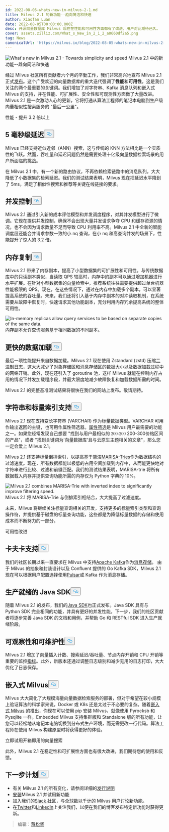 ```yaml
---
id: 2022-08-05-whats-new-in-milvus-2-1.md
title: Milvus 2.1 的新功能--趋向简洁和快速
author: Xiaofan Luan
date: 2022-08-05T00:00:00.000Z
desc: 开源向量数据库 Milvus 现在在性能和可用性方面都有了改进，用户对此期待已久。
cover: assets.zilliz.com/What_s_New_in_2_1_2_a0660df2a5.png
tag: News
canonicalUrl: 'https://milvus.io/blog/2022-08-05-whats-new-in-milvus-2-1.md'
---
```

<p>
  
   <span class="img-wrapper"> <img translate="no" src="https://assets.zilliz.com/What_s_New_in_2_1_2_a0660df2a5.png" alt="What's new in Milvus 2.1 - Towards simplicity and speed" class="doc-image" id="what's-new-in-milvus-2.1---towards-simplicity-and-speed" />
   </span> <span class="img-wrapper"> <span>Milvus 2.1 中的新功能--趋向简洁和快速</span> </span></p>
<p>经过 Milvus 社区所有贡献者六个月的辛勤工作，我们非常高兴地宣布 Milvus 2.1 正式<a href="https://milvus.io/docs/v2.1.x/release_notes.md">发布</a>。这个广受欢迎的向量数据库的重大迭代强调了<strong>性能</strong>和<strong>可用性</strong>，这是我们关注的两个最重要的关键词。我们增加了对字符串、Kafka 消息队列和嵌入式 Milvus 的支持，并在性能、可扩展性、安全性和可观测性方面做了大量改进。Milvus 2.1 是一次激动人心的更新，它将打通从算法工程师的笔记本电脑到生产级向量相似性搜索服务的 "最后一公里"。</p>
<custom-h1>性能 - 提升 3.2 倍以上</custom-h1><h2 id="5ms-level-latency" class="common-anchor-header">5 毫秒级延迟<button data-href="#5ms-level-latency" class="anchor-icon" translate="no">
      <svg translate="no"
        aria-hidden="true"
        focusable="false"
        height="20"
        version="1.1"
        viewBox="0 0 16 16"
        width="16"
      >
        <path
          fill="#0092E4"
          fill-rule="evenodd"
          d="M4 9h1v1H4c-1.5 0-3-1.69-3-3.5S2.55 3 4 3h4c1.45 0 3 1.69 3 3.5 0 1.41-.91 2.72-2 3.25V8.59c.58-.45 1-1.27 1-2.09C10 5.22 8.98 4 8 4H4c-.98 0-2 1.22-2 2.5S3 9 4 9zm9-3h-1v1h1c1 0 2 1.22 2 2.5S13.98 12 13 12H9c-.98 0-2-1.22-2-2.5 0-.83.42-1.64 1-2.09V6.25c-1.09.53-2 1.84-2 3.25C6 11.31 7.55 13 9 13h4c1.45 0 3-1.69 3-3.5S14.5 6 13 6z"
        ></path>
      </svg>
    </button></h2><p>Milvus 已经支持近似近邻（ANN）搜索，这与传统的 KNN 方法相比是一个实质性的飞跃。然而，吞吐量和延迟问题仍然是需要处理十亿级向量数据检索场景的用户所面临的挑战。</p>
<p>在 Milvus 2.1 中，有一个新的路由协议，不再依赖检索链路中的消息队列，大大降低了小数据集的检索延迟。我们的测试结果表明，Milvus 现在把延迟水平降到了 5ms，满足了相似性搜索和推荐等关键在线链接的要求。</p>
<h2 id="Concurrency-control" class="common-anchor-header">并发控制<button data-href="#Concurrency-control" class="anchor-icon" translate="no">
      <svg translate="no"
        aria-hidden="true"
        focusable="false"
        height="20"
        version="1.1"
        viewBox="0 0 16 16"
        width="16"
      >
        <path
          fill="#0092E4"
          fill-rule="evenodd"
          d="M4 9h1v1H4c-1.5 0-3-1.69-3-3.5S2.55 3 4 3h4c1.45 0 3 1.69 3 3.5 0 1.41-.91 2.72-2 3.25V8.59c.58-.45 1-1.27 1-2.09C10 5.22 8.98 4 8 4H4c-.98 0-2 1.22-2 2.5S3 9 4 9zm9-3h-1v1h1c1 0 2 1.22 2 2.5S13.98 12 13 12H9c-.98 0-2-1.22-2-2.5 0-.83.42-1.64 1-2.09V6.25c-1.09.53-2 1.84-2 3.25C6 11.31 7.55 13 9 13h4c1.45 0 3-1.69 3-3.5S14.5 6 13 6z"
        ></path>
      </svg>
    </button></h2><p>Milvus 2.1 通过引入新的成本评估模型和并发调度程序，对其并发模型进行了微调。它现在提供并发控制，确保不会出现大量并发请求争夺 CPU 和缓存资源的情况，也不会因为请求数量不足而导致 CPU 利用率不高。Milvus 2.1 中全新的智能调度层还能合并请求参数一致的小 nq 查询，在小 nq 和高查询并发的场景下，性能提升了惊人的 3.2 倍。</p>
<h2 id="In-memory-replicas" class="common-anchor-header">内存复制<button data-href="#In-memory-replicas" class="anchor-icon" translate="no">
      <svg translate="no"
        aria-hidden="true"
        focusable="false"
        height="20"
        version="1.1"
        viewBox="0 0 16 16"
        width="16"
      >
        <path
          fill="#0092E4"
          fill-rule="evenodd"
          d="M4 9h1v1H4c-1.5 0-3-1.69-3-3.5S2.55 3 4 3h4c1.45 0 3 1.69 3 3.5 0 1.41-.91 2.72-2 3.25V8.59c.58-.45 1-1.27 1-2.09C10 5.22 8.98 4 8 4H4c-.98 0-2 1.22-2 2.5S3 9 4 9zm9-3h-1v1h1c1 0 2 1.22 2 2.5S13.98 12 13 12H9c-.98 0-2-1.22-2-2.5 0-.83.42-1.64 1-2.09V6.25c-1.09.53-2 1.84-2 3.25C6 11.31 7.55 13 9 13h4c1.45 0 3-1.69 3-3.5S14.5 6 13 6z"
        ></path>
      </svg>
    </button></h2><p>Milvus 2.1 带来了内存副本，提高了小型数据集的可扩展性和可用性。与传统数据库中的只读副本类似，当读取 QPS 较高时，内存中的副本可以通过增加机器进行水平扩展。在针对小型数据集的向量检索中，推荐系统往往需要提供超过单台机器性能极限的 QPS。现在，在这些情况下，通过在内存中加载多个副本，可以显著提高系统的吞吐量。未来，我们还将引入基于内存中副本的对冲读取机制，在系统需要从故障中恢复时，快速请求其他功能副本，充分利用内存冗余提高系统的整体可用性。</p>
<p>
  
   <span class="img-wrapper"> <img translate="no" src="https://assets.zilliz.com/What_s_New_in_Milvus_2_1_Figure_1_excalidraw_1f7fe3c998.png" alt="In-memory replicas allow query services to be based on separate
copies of the same data." class="doc-image" id="in-memory-replicas-allow-query-services-to-be-based-on-separate-copies-of-the-same-data." />
   </span> <span class="img-wrapper"> <span>内存副本允许查询服务基于相同数据的不同副本</span>。 </span></p>
<h2 id="Faster-data-loading" class="common-anchor-header">更快的数据加载<button data-href="#Faster-data-loading" class="anchor-icon" translate="no">
      <svg translate="no"
        aria-hidden="true"
        focusable="false"
        height="20"
        version="1.1"
        viewBox="0 0 16 16"
        width="16"
      >
        <path
          fill="#0092E4"
          fill-rule="evenodd"
          d="M4 9h1v1H4c-1.5 0-3-1.69-3-3.5S2.55 3 4 3h4c1.45 0 3 1.69 3 3.5 0 1.41-.91 2.72-2 3.25V8.59c.58-.45 1-1.27 1-2.09C10 5.22 8.98 4 8 4H4c-.98 0-2 1.22-2 2.5S3 9 4 9zm9-3h-1v1h1c1 0 2 1.22 2 2.5S13.98 12 13 12H9c-.98 0-2-1.22-2-2.5 0-.83.42-1.64 1-2.09V6.25c-1.09.53-2 1.84-2 3.25C6 11.31 7.55 13 9 13h4c1.45 0 3-1.69 3-3.5S14.5 6 13 6z"
        ></path>
      </svg>
    </button></h2><p>最后一项性能提升来自数据加载。Milvus 2.1 现在使用 Zstandard (zstd) 压缩<a href="https://milvus.io/docs/v2.1.x/glossary.md#Log-snapshot">二进制日志</a>，这大大减少了对象存储区和消息存储区的数据大小以及数据加载过程中的网络开销。此外，现在还引入了 goroutine 池，这样 Milvus 就能在控制内存占用的情况下并发加载程序段，并最大限度地减少故障恢复和加载数据所需的时间。</p>
<p>Milvus 2.1 的完整基准测试结果将很快在我们的网站上发布。敬请期待。</p>
<h2 id="String-and-scalar-index-support" class="common-anchor-header">字符串和标量索引支持<button data-href="#String-and-scalar-index-support" class="anchor-icon" translate="no">
      <svg translate="no"
        aria-hidden="true"
        focusable="false"
        height="20"
        version="1.1"
        viewBox="0 0 16 16"
        width="16"
      >
        <path
          fill="#0092E4"
          fill-rule="evenodd"
          d="M4 9h1v1H4c-1.5 0-3-1.69-3-3.5S2.55 3 4 3h4c1.45 0 3 1.69 3 3.5 0 1.41-.91 2.72-2 3.25V8.59c.58-.45 1-1.27 1-2.09C10 5.22 8.98 4 8 4H4c-.98 0-2 1.22-2 2.5S3 9 4 9zm9-3h-1v1h1c1 0 2 1.22 2 2.5S13.98 12 13 12H9c-.98 0-2-1.22-2-2.5 0-.83.42-1.64 1-2.09V6.25c-1.09.53-2 1.84-2 3.25C6 11.31 7.55 13 9 13h4c1.45 0 3-1.69 3-3.5S14.5 6 13 6z"
        ></path>
      </svg>
    </button></h2><p>Milvus 2.1 现在支持变长字符串 (VARCHAR) 作为标量数据类型。VARCHAR 可用作输出返回的主键，也可用作属性筛选器。<a href="https://milvus.io/docs/v2.1.x/hybridsearch.md">属性筛选</a>是 Milvus 用户最需要的功能之一。如果您经常发现自己想要 &quot;找到与用户最相似的<span class="katex"><span class="katex-mathml"><math xmlns="http://www.w3.org/1998/Math/MathML"><semantics><mrow><mo>200-200</mo></mrow><annotation encoding="application/x-tex">-</annotation></semantics></math></span><span class="katex-html" aria-hidden="true"><span class="base"><span class="strut" style="height:0.7278em;vertical-align:-0.0833em;"></span><span class="mord">200-300</span></span></span></span>价格区间的产品&quot;，或者 &quot;找到关键词为'向量数据库'且与云原生主题相关的文章&quot;，那么您一定会爱上 Milvus 2.1。</p>
<p>Milvus 2.1 还支持标量倒排索引，以提高基于<a href="https://www.cs.le.ac.uk/people/ond1/XMLcomp/confersWEA06_LOUDS.pdf">简洁</a><a href="https://github.com/s-yata/marisa-trie">MARISA-Tries</a>作为数据结构的过滤速度。现在，所有数据都能以极低的占用空间加载到内存中，从而能更快地对字符串进行比较、过滤和前缀匹配。我们的测试结果表明，MARISA-trie 将所有数据载入内存并提供查询功能所需的内存仅为 Python 字典的 10%。</p>
<p>
  
   <span class="img-wrapper"> <img translate="no" src="https://assets.zilliz.com/What_s_new_in_Milvus_Figure_2_excalidraw_a1149aca96.png" alt="Milvus 2.1 combines MARISA-Trie with inverted index to significantly improve filtering speed." class="doc-image" id="milvus-2.1-combines-marisa-trie-with-inverted-index-to-significantly-improve-filtering-speed." />
   </span> <span class="img-wrapper"> <span>Milvus 2.1 将 MARISA-Trie 与倒排索引相结合，大大提高了过滤速度。</span> </span></p>
<p>未来，Milvus 将继续关注标量查询相关的开发，支持更多的标量索引类型和查询操作符，并提供基于磁盘的标量查询功能，这些都是为降低标量数据的存储和使用成本而不断努力的一部分。</p>
<custom-h1>可用性改进</custom-h1><h2 id="Kafka-support" class="common-anchor-header">卡夫卡支持<button data-href="#Kafka-support" class="anchor-icon" translate="no">
      <svg translate="no"
        aria-hidden="true"
        focusable="false"
        height="20"
        version="1.1"
        viewBox="0 0 16 16"
        width="16"
      >
        <path
          fill="#0092E4"
          fill-rule="evenodd"
          d="M4 9h1v1H4c-1.5 0-3-1.69-3-3.5S2.55 3 4 3h4c1.45 0 3 1.69 3 3.5 0 1.41-.91 2.72-2 3.25V8.59c.58-.45 1-1.27 1-2.09C10 5.22 8.98 4 8 4H4c-.98 0-2 1.22-2 2.5S3 9 4 9zm9-3h-1v1h1c1 0 2 1.22 2 2.5S13.98 12 13 12H9c-.98 0-2-1.22-2-2.5 0-.83.42-1.64 1-2.09V6.25c-1.09.53-2 1.84-2 3.25C6 11.31 7.55 13 9 13h4c1.45 0 3-1.69 3-3.5S14.5 6 13 6z"
        ></path>
      </svg>
    </button></h2><p>我们的社区长期以来一直要求在 Milvus 中支持<a href="https://kafka.apache.org">Apache Kafka</a>作为<a href="https://milvus.io/docs/v2.1.x/deploy_pulsar.md">消息存储</a>。 由于 Milvus 的抽象和封装设计以及 Confluent 提供的 Go Kafka SDK，Milvus 2.1 现在可以根据用户配置选择使用<a href="https://pulsar.apache.org">Pulsar</a>或 Kafka 作为消息存储。</p>
<h2 id="Production-ready-Java-SDK" class="common-anchor-header">生产就绪的 Java SDK<button data-href="#Production-ready-Java-SDK" class="anchor-icon" translate="no">
      <svg translate="no"
        aria-hidden="true"
        focusable="false"
        height="20"
        version="1.1"
        viewBox="0 0 16 16"
        width="16"
      >
        <path
          fill="#0092E4"
          fill-rule="evenodd"
          d="M4 9h1v1H4c-1.5 0-3-1.69-3-3.5S2.55 3 4 3h4c1.45 0 3 1.69 3 3.5 0 1.41-.91 2.72-2 3.25V8.59c.58-.45 1-1.27 1-2.09C10 5.22 8.98 4 8 4H4c-.98 0-2 1.22-2 2.5S3 9 4 9zm9-3h-1v1h1c1 0 2 1.22 2 2.5S13.98 12 13 12H9c-.98 0-2-1.22-2-2.5 0-.83.42-1.64 1-2.09V6.25c-1.09.53-2 1.84-2 3.25C6 11.31 7.55 13 9 13h4c1.45 0 3-1.69 3-3.5S14.5 6 13 6z"
        ></path>
      </svg>
    </button></h2><p>随着 Milvus 2.1 的发布，我们的<a href="https://github.com/milvus-io/milvus-sdk-java">Java SDK</a>也正式发布。Java SDK 具有与 Python SDK 完全相同的功能，并具有更好的并发性能。下一步，我们的社区贡献者将逐步完善 Java SDK 的文档和用例，并帮助 Go 和 RESTful SDK 进入生产就绪阶段。</p>
<h2 id="Observability-and-maintainability" class="common-anchor-header">可观察性和可维护性<button data-href="#Observability-and-maintainability" class="anchor-icon" translate="no">
      <svg translate="no"
        aria-hidden="true"
        focusable="false"
        height="20"
        version="1.1"
        viewBox="0 0 16 16"
        width="16"
      >
        <path
          fill="#0092E4"
          fill-rule="evenodd"
          d="M4 9h1v1H4c-1.5 0-3-1.69-3-3.5S2.55 3 4 3h4c1.45 0 3 1.69 3 3.5 0 1.41-.91 2.72-2 3.25V8.59c.58-.45 1-1.27 1-2.09C10 5.22 8.98 4 8 4H4c-.98 0-2 1.22-2 2.5S3 9 4 9zm9-3h-1v1h1c1 0 2 1.22 2 2.5S13.98 12 13 12H9c-.98 0-2-1.22-2-2.5 0-.83.42-1.64 1-2.09V6.25c-1.09.53-2 1.84-2 3.25C6 11.31 7.55 13 9 13h4c1.45 0 3-1.69 3-3.5S14.5 6 13 6z"
        ></path>
      </svg>
    </button></h2><p>Milvus 2.1 增加了向量插入计数、搜索延迟/吞吐量、节点内存开销和 CPU 开销等重要的监控<a href="https://milvus.io/docs/v2.1.x/metrics_dashboard.md">指标</a>。此外，新版本还通过调整日志级别和减少无用的日志打印，大大优化了日志保存。</p>
<h2 id="Embedded-Milvus" class="common-anchor-header">嵌入式 Milvus<button data-href="#Embedded-Milvus" class="anchor-icon" translate="no">
      <svg translate="no"
        aria-hidden="true"
        focusable="false"
        height="20"
        version="1.1"
        viewBox="0 0 16 16"
        width="16"
      >
        <path
          fill="#0092E4"
          fill-rule="evenodd"
          d="M4 9h1v1H4c-1.5 0-3-1.69-3-3.5S2.55 3 4 3h4c1.45 0 3 1.69 3 3.5 0 1.41-.91 2.72-2 3.25V8.59c.58-.45 1-1.27 1-2.09C10 5.22 8.98 4 8 4H4c-.98 0-2 1.22-2 2.5S3 9 4 9zm9-3h-1v1h1c1 0 2 1.22 2 2.5S13.98 12 13 12H9c-.98 0-2-1.22-2-2.5 0-.83.42-1.64 1-2.09V6.25c-1.09.53-2 1.84-2 3.25C6 11.31 7.55 13 9 13h4c1.45 0 3-1.69 3-3.5S14.5 6 13 6z"
        ></path>
      </svg>
    </button></h2><p>Milvus 大大简化了大规模海量向量数据检索服务的部署，但对于希望在较小规模上验证算法的科学家来说，Docker 或 K8s 还是太过于不必要的复杂。随着<a href="https://github.com/milvus-io/embd-milvus">嵌入式 Milvus</a> 的推出，你现在可以使用 pip 安装 Milvus，就像使用 Pyrocksb 和 Pysqlite 一样。Embedded Milvus 支持集群版和 Standalone 版的所有功能，让您可以轻松地从笔记本电脑切换到分布式生产环境，而无需更改一行代码。算法工程师在使用 Milvus 构建原型时将获得更好的体验。</p>
<custom-h1>立即试用开箱即用的向量搜索</custom-h1><p>此外，Milvus 2.1 在稳定性和可扩展性方面也有很大改进，我们期待您的使用和反馈。</p>
<h2 id="Whats-next" class="common-anchor-header">下一步计划<button data-href="#Whats-next" class="anchor-icon" translate="no">
      <svg translate="no"
        aria-hidden="true"
        focusable="false"
        height="20"
        version="1.1"
        viewBox="0 0 16 16"
        width="16"
      >
        <path
          fill="#0092E4"
          fill-rule="evenodd"
          d="M4 9h1v1H4c-1.5 0-3-1.69-3-3.5S2.55 3 4 3h4c1.45 0 3 1.69 3 3.5 0 1.41-.91 2.72-2 3.25V8.59c.58-.45 1-1.27 1-2.09C10 5.22 8.98 4 8 4H4c-.98 0-2 1.22-2 2.5S3 9 4 9zm9-3h-1v1h1c1 0 2 1.22 2 2.5S13.98 12 13 12H9c-.98 0-2-1.22-2-2.5 0-.83.42-1.64 1-2.09V6.25c-1.09.53-2 1.84-2 3.25C6 11.31 7.55 13 9 13h4c1.45 0 3-1.69 3-3.5S14.5 6 13 6z"
        ></path>
      </svg>
    </button></h2><ul>
<li>有关 Milvus 2.1 的所有变化，请参阅详细的<a href="https://milvus.io/docs/v2.1.x/release_notes.md">发行说明</a></li>
<li><a href="https://milvus.io/docs/v2.1.x/install_standalone-docker.md">安装</a>Milvus 2.1 并试用新功能</li>
<li>加入我们的<a href="https://slack.milvus.io/">Slack 社区</a>，与全球数以千计的 Milvus 用户讨论新功能。</li>
<li>在<a href="https://twitter.com/milvusio">Twitter</a>和<a href="https://www.linkedin.com/company/the-milvus-project">LinkedIn</a>上关注我们，以便在我们的博客发布特定新功能时获得更新。</li>
</ul>
<blockquote>
<p>编辑：<a href="https://github.com/songxianj">蒋松贤</a></p>
</blockquote>
